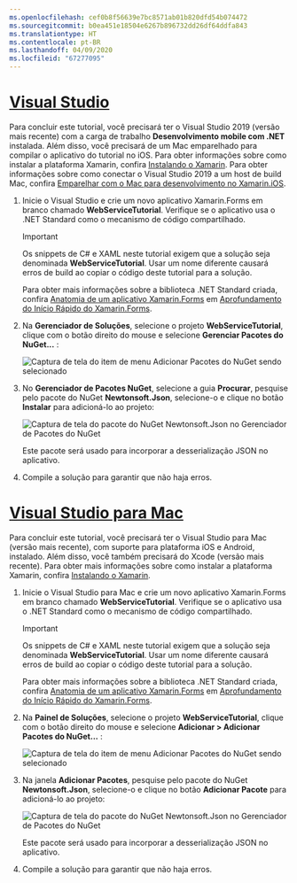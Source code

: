 ```yaml
---
ms.openlocfilehash: cef0b8f56639e7bc8571ab01b820dfd54b074472
ms.sourcegitcommit: b0ea451e18504e6267b896732dd26df64ddfa843
ms.translationtype: HT
ms.contentlocale: pt-BR
ms.lasthandoff: 04/09/2020
ms.locfileid: "67277095"
---
```

# <a name="visual-studio"></a>[Visual Studio](#tab/vswin)

Para concluir este tutorial, você precisará ter o Visual Studio 2019 (versão mais recente) com a carga de trabalho **Desenvolvimento mobile com .NET** instalada. Além disso, você precisará de um Mac emparelhado para compilar o aplicativo do tutorial no iOS. Para obter informações sobre como instalar a plataforma Xamarin, confira [Instalando o Xamarin](~/get-started/installation/index.md). Para obter informações sobre como conectar o Visual Studio 2019 a um host de build Mac, confira [Emparelhar com o Mac para desenvolvimento no Xamarin.iOS](~/ios/get-started/installation/windows/connecting-to-mac/index.md).

1. Inicie o Visual Studio e crie um novo aplicativo Xamarin.Forms em branco chamado **WebServiceTutorial**. Verifique se o aplicativo usa o .NET Standard como o mecanismo de código compartilhado.

    > [!IMPORTANT]
    > Os snippets de C# e XAML neste tutorial exigem que a solução seja denominada **WebServiceTutorial**. Usar um nome diferente causará erros de build ao copiar o código deste tutorial para a solução.

    Para obter mais informações sobre a biblioteca .NET Standard criada, confira [Anatomia de um aplicativo Xamarin.Forms](~/get-started/first-app/index.md) em [Aprofundamento do Início Rápido do Xamarin.Forms](~/get-started/first-app/index.md).

1. Na **Gerenciador de Soluções**, selecione o projeto **WebServiceTutorial**, clique com o botão direito do mouse e selecione **Gerenciar Pacotes do NuGet...** :

    ![Captura de tela do item de menu Adicionar Pacotes do NuGet sendo selecionado](../images/vs/add-nuget-packages.png "Item de menu Adicionar Pacotes do NuGet")

1. No **Gerenciador de Pacotes NuGet**, selecione a guia **Procurar**, pesquise pelo pacote do NuGet **Newtonsoft.Json**, selecione-o e clique no botão **Instalar** para adicioná-lo ao projeto:

    ![Captura de tela do pacote do NuGet Newtonsoft.Json no Gerenciador de Pacotes do NuGet](../images/vs/add-package.png "Pacote do NuGet Newtonsoft.Json")

    Este pacote será usado para incorporar a desserialização JSON no aplicativo.

1. Compile a solução para garantir que não haja erros.

# <a name="visual-studio-for-mac"></a>[Visual Studio para Mac](#tab/vsmac)

Para concluir este tutorial, você precisará ter o Visual Studio para Mac (versão mais recente), com suporte para plataforma iOS e Android, instalado. Além disso, você também precisará do Xcode (versão mais recente). Para obter mais informações sobre como instalar a plataforma Xamarin, confira [Instalando o Xamarin](~/get-started/installation/index.md).

1. Inicie o Visual Studio para Mac e crie um novo aplicativo Xamarin.Forms em branco chamado **WebServiceTutorial**. Verifique se o aplicativo usa o .NET Standard como o mecanismo de código compartilhado.

    > [!IMPORTANT]
    > Os snippets de C# e XAML neste tutorial exigem que a solução seja denominada **WebServiceTutorial**. Usar um nome diferente causará erros de build ao copiar o código deste tutorial para a solução.

    Para obter mais informações sobre a biblioteca .NET Standard criada, confira [Anatomia de um aplicativo Xamarin.Forms](~/get-started/first-app/index.md) em [Aprofundamento do Início Rápido do Xamarin.Forms](~/get-started/first-app/index.md).

1. Na **Painel de Soluções**, selecione o projeto **WebServiceTutorial**, clique com o botão direito do mouse e selecione **Adicionar > Adicionar Pacotes do NuGet...** :

    ![Captura de tela do item de menu Adicionar Pacotes do NuGet sendo selecionado](../images/vsmac/add-nuget-packages.png "Item de menu Adicionar Pacotes do NuGet")

1. Na janela **Adicionar Pacotes**, pesquise pelo pacote do NuGet **Newtonsoft.Json**, selecione-o e clique no botão **Adicionar Pacote** para adicioná-lo ao projeto:

    ![Captura de tela do pacote do NuGet Newtonsoft.Json no Gerenciador de Pacotes do NuGet](../images/vsmac/add-package.png "Pacote do NuGet Newtonsoft.Json")

    Este pacote será usado para incorporar a desserialização JSON no aplicativo.

1. Compile a solução para garantir que não haja erros.
